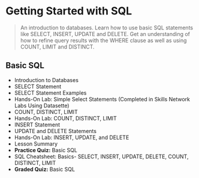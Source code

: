 # Getting Started with SQL
>An introduction to databases. Learn how to use basic SQL statements like SELECT, INSERT, UPDATE and DELETE. Get an understanding of how to refine query results with the WHERE clause as well as using COUNT, LIMIT and DISTINCT.
## Basic SQL
- Introduction to Databases
- SELECT Statement
- SELECT Statement Examples
- Hands-On Lab: Simple Select Statements (Completed in Skills Network Labs Using Datasette)
- COUNT, DISTINCT, LIMIT
- Hands-On Lab: COUNT, DISTINCT, LIMIT
- INSERT Statement
- UPDATE and DELETE Statements
- Hands-On Lab: INSERT, UPDATE, and DELETE
- Lesson Summary
- **Practice Quiz:** Basic SQL
- SQL Cheatsheet: Basics- SELECT, INSERT, UPDATE, DELETE, COUNT, DISTINCT, LIMIT
- **Graded Quiz:** Basic SQL
